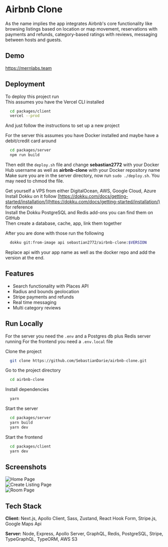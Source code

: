 
# Airbnb Clone

As the name implies the app integrates Airbnb's core functionality like browsing listings based on location or map movement, reservations with payments and refunds, category-based ratings with reviews, messaging between hosts and guests. 


## Demo

https://mernlabs.team

  
## Deployment

To deploy this project run\
This assumes you have the Vercel CLI installed

```bash
  cd packages/client
  vercel --prod
```
And just follow the instructions to set up a new project

For the server this assumes you have Docker installed and maybe have a debit/credit card around
```bash
  cd packages/server
  npm run build
```
Then edit the `deploy.sh` file and change **sebastian2772** with your Docker Hub username as well as **airbnb-clone** with your Docker repository name
Make sure you are in the server directory, now run `sudo ./deploy.sh`.
You may need to chmod the file.

Get yourself a VPS from either DigitalOcean, AWS, Google Cloud, Azure\
Install Dokku on it follow [https://dokku.com/docs/getting-started/installation/](https://dokku.com/docs/getting-started/installation/) for reference\
Install the Dokku PostgreSQL and Redis add-ons you can find them on GitHub  
Then create a database, cache, app, link them together

After you are done with those run the following
```bash
  dokku git:from-image api sebastian2772/airbnb-clone:$VERSION
```
Replace api with your app name as well as the docker repo and add the version at the end.
## Features

- Search functionality with Places API
- Radius and bounds geolocation
- Stripe payments and refunds
- Real time messaging
- Multi category reviews

  
## Run Locally

For the server you need the `.env` and a Postgres db plus Redis server running
For the frontend you need a `.env.local` file

Clone the project

```bash
  git clone https://github.com/SebastianDarie/airbnb-clone.git
```

Go to the project directory

```bash
  cd airbnb-clone
```

Install dependencies

```bash
  yarn
```

Start the server

```bash
  cd packages/server
  yarn build
  yarn dev
```

Start the frontend

```bash
  cd packages/client
  yarn dev
```
## Screenshots

![Home Page](https://ik.imagekit.io/1nlnne3ilbe/airbnb-clone_SrLrKhNiNE.png?updatedAt=1629312825686&tr=w-1200,h-575)\
![Create Listing Page](https://ik.imagekit.io/1nlnne3ilbe/airbnb-clone-create_W4dS551s3.png?updatedAt=1629312824154&tr=w-1200,h-575)\
![Room Page](https://ik.imagekit.io/1nlnne3ilbe/airbnb-clone-room_ZlV2lXg1m.png?updatedAt=1629312824365&tr=w-1000,h-575)
  
## Tech Stack

**Client:** Next.js, Apollo Client, Sass, Zustand, React Hook Form, Stripe.js, Google Maps Api 

**Server:** Node, Express, Apollo Server, GraphQL, Redis, PostgreSQL, Stripe, TypeGraphQL, TypeORM, AWS S3

